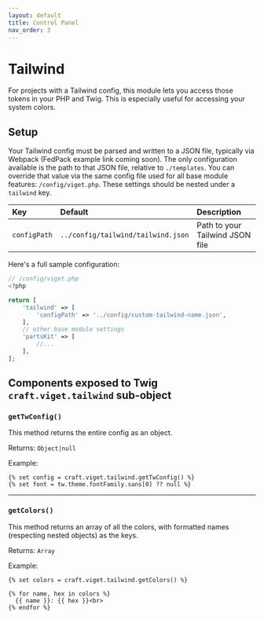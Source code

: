 ```yaml
---
layout: default
title: Control Panel
nav_order: 3
---
```


# Tailwind

For projects with a Tailwind config, this module lets you access those tokens in your PHP and Twig. This is especially useful for accessing your system colors.

## Setup

Your Tailwind config must be parsed and written to a JSON file, typically via Webpack (FedPack example link coming soon). The only configuration available is the path to that JSON file, relative to `./templates`. You can override that value via the same config file used for all base module features: `/config/viget.php`. These settings should be nested under a `tailwind` key.

| Key         | Default                             | Description                     |
|:------------|:------------------------------------|:--------------------------------|
| `configPath` | `../config/tailwind/tailwind.json` | Path to your Tailwind JSON file |

Here's a full sample configuration:

```php
// /config/viget.php
<?php

return [
    'tailwind' => [
        'configPath' => '../config/custom-tailwind-name.json',
    ],
    // other base module settings
    'partsKit' => [
        //...
    ],
];
```

## Components exposed to Twig `craft.viget.tailwind` sub-object

### `getTwConfig()`

This method returns the entire config as an object.

Returns: `Object|null`

Example:
<!-- {% raw %} -->
```twig
{% set config = craft.viget.tailwind.getTwConfig() %}
{% set font = tw.theme.fontFamily.sans[0] ?? null %}
```
<!-- {% endraw %} -->

***

### `getColors()`

This method returns an array of all the colors, with formatted names (respecting nested objects) as the keys.

Returns: `Array`

Example:
<!-- {% raw %} -->
```twig
{% set colors = craft.viget.tailwind.getColors() %}

{% for name, hex in colors %}
  {{ name }}: {{ hex }}<br>
{% endfor %}
```
<!-- {% endraw %} -->




